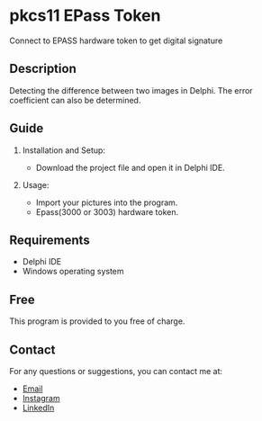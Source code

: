 # pkcs11 EPass Token

Connect to EPASS hardware token to get digital signature

## Description

Detecting the difference between two images in Delphi. The error coefficient can also be determined.

## Guide

1. Installation and Setup:
   - Download the project file and open it in Delphi IDE.
   
2. Usage:
   - Import your pictures into the program.
   - Epass(3000 or 3003) hardware token.
   
## Requirements

- Delphi IDE
- Windows operating system

## Free

This program is provided to you free of charge.

## Contact

For any questions or suggestions, you can contact me at:

- [Email](mailto:abolfazl77ka@gmail.com)
- [Instagram](https://instagram.com/aidenkazemzadeh)
- [LinkedIn](https://www.linkedin.com/in/aiden-kazemzadeh-19b1a9196)
